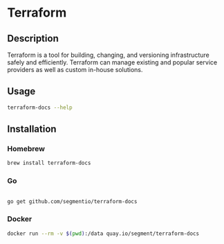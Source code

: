 # Terraform

## Description

Terraform is a tool for building, changing, and versioning infrastructure safely and efficiently. Terraform can manage existing and popular service providers as well as custom in-house solutions.

## Usage

```bash
terraform-docs --help
```

## Installation

### Homebrew

```bash
brew install terraform-docs
```

### Go

```bash

go get github.com/segmentio/terraform-docs

```

### Docker

```bash
docker run --rm -v $(pwd):/data quay.io/segment/terraform-docs
```








